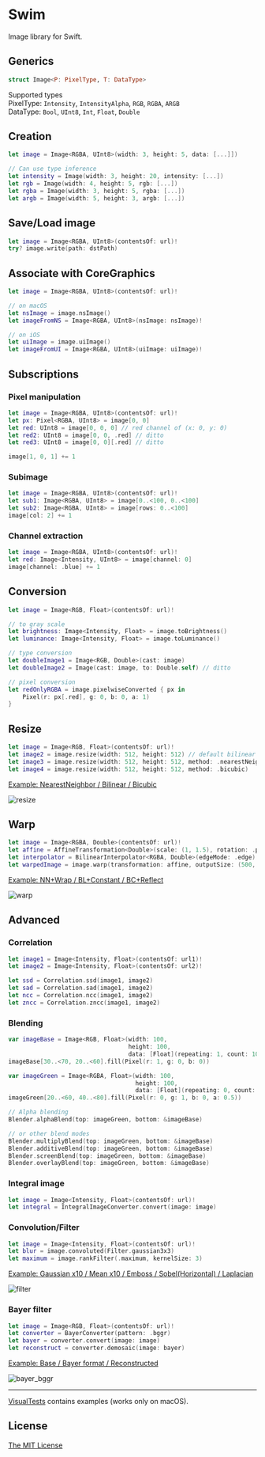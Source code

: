 # Swim
Image library for Swift.

## Generics
```swift
struct Image<P: PixelType, T: DataType>
```

Supported types  
PixelType: `Intensity`, `IntensityAlpha`, `RGB`, `RGBA`, `ARGB`  
DataType: `Bool`, `UInt8`, `Int`, `Float`, `Double`  

## Creation
```swift
let image = Image<RGBA, UInt8>(width: 3, height: 5, data: [...]])

// Can use type inference
let intensity = Image(width: 3, height: 20, intensity: [...])
let rgb = Image(width: 4, height: 5, rgb: [...])
let rgba = Image(width: 3, height: 5, rgba: [...])
let argb = Image(width: 5, height: 3, argb: [...])
```

## Save/Load image
```swift
let image = Image<RGBA, UInt8>(contentsOf: url)!
try? image.write(path: dstPath)
```

## Associate with CoreGraphics
```swift
let image = Image<RGBA, UInt8>(contentsOf: url)!

// on macOS
let nsImage = image.nsImage()
let imageFromNS = Image<RGBA, UInt8>(nsImage: nsImage)!

// on iOS
let uiImage = image.uiImage()
let imageFromUI = Image<RGBA, UInt8>(uiImage: uiImage)!
```

## Subscriptions
### Pixel manipulation
```swift
let image = Image<RGBA, UInt8>(contentsOf: url)!
let px: Pixel<RGBA, UInt8> = image[0, 0]
let red: UInt8 = image[0, 0, 0] // red channel of (x: 0, y: 0)
let red2: UInt8 = image[0, 0, .red] // ditto
let red3: UInt8 = image[0, 0][.red] // ditto

image[1, 0, 1] += 1
```

### Subimage
```swift
let image = Image<RGBA, UInt8>(contentsOf: url)!
let sub1: Image<RGBA, UInt8> = image[0..<100, 0..<100]
let sub2: Image<RGBA, UInt8> = image[rows: 0..<100]
image[col: 2] += 1
```

### Channel extraction
```swift
let image = Image<RGBA, UInt8>(contentsOf: url)!
let red: Image<Intensity, UInt8> = image[channel: 0]
image[channel: .blue] += 1
```

## Conversion

```swift
let image = Image<RGB, Float>(contentsOf: url)!

// to gray scale
let brightness: Image<Intensity, Float> = image.toBrightness()
let luminance: Image<Intensity, Float> = image.toLuminance()

// type conversion
let doubleImage1 = Image<RGB, Double>(cast: image)
let doubleImage2 = Image(cast: image, to: Double.self) // ditto

// pixel conversion
let redOnlyRGBA = image.pixelwiseConverted { px in 
    Pixel(r: px[.red], g: 0, b: 0, a: 1)
}
```

## Resize
```swift 
let image = Image<RGB, Float>(contentsOf: url)!
let image2 = image.resize(width: 512, height: 512) // default bilinear
let image3 = image.resize(width: 512, height: 512, method: .nearestNeighbor)
let image4 = image.resize(width: 512, height: 512, method: .bicubic)
```

[Example: NearestNeighbor / Bilinear / Bicubic](https://github.com/t-ae/swim/blob/7a055c45e4a1db9755f04a785599e18fde1f86bd/Tests/VisualTests/ResizeVisualTests.swift#L29-L44)

![resize](https://user-images.githubusercontent.com/12446914/56634980-dbccaa80-669e-11e9-90f7-5046d85e9f29.png)

## Warp
```swift
let image = Image<RGBA, Double>(contentsOf: url)!
let affine = AffineTransformation<Double>(scale: (1, 1.5), rotation: .pi/6. translation: (100, 120))
let interpolator = BilinearInterpolator<RGBA, Double>(edgeMode: .edge)
let warpedImage = image.warp(transformation: affine, outputSize: (500, 500), interpolator: interpolator)
```

[Example: NN+Wrap / BL+Constant / BC+Reflect](https://github.com/t-ae/swim/blob/7a055c45e4a1db9755f04a785599e18fde1f86bd/Tests/VisualTests/WarpVisualTests.swift#L140-L172)

![warp](https://user-images.githubusercontent.com/12446914/56634776-2a2d7980-669e-11e9-8ff2-179dbdb3dff4.png)

## Advanced

### Correlation
```swift
let image1 = Image<Intensity, Float>(contentsOf: url1)!
let image2 = Image<Intensity, Float>(contentsOf: url2)!

let ssd = Correlation.ssd(image1, image2)
let sad = Correlation.sad(image1, image2)
let ncc = Correlation.ncc(image1, image2)
let zncc = Correlation.zncc(image1, image2)
```

### Blending
```swift
var imageBase = Image<RGB, Float>(width: 100,
                                  height: 100,
                                  data: [Float](repeating: 1, count: 100*100*3))
imageBase[30..<70, 20..<60].fill(Pixel(r: 1, g: 0, b: 0))

var imageGreen = Image<RGBA, Float>(width: 100,
                                    height: 100,
                                    data: [Float](repeating: 0, count: 100*100*4))
imageGreen[20..<60, 40..<80].fill(Pixel(r: 0, g: 1, b: 0, a: 0.5))

// Alpha blending
Blender.alphaBlend(top: imageGreen, bottom: &imageBase)

// or other blend modes
Blender.multiplyBlend(top: imageGreen, bottom: &imageBase)
Blender.additiveBlend(top: imageGreen, bottom: &imageBase)
Blender.screenBlend(top: imageGreen, bottom: &imageBase)
Blender.overlayBlend(top: imageGreen, bottom: &imageBase)
```

### Integral image
```swift 
let image = Image<Intensity, Float>(contentsOf: url)!
let integral = IntegralImageConverter.convert(image: image)
```

### Convolution/Filter

```swift 
let image = Image<Intensity, Float>(contentsOf: url)!
let blur = image.convoluted(Filter.gaussian3x3)
let maximum = image.rankFilter(.maximum, kernelSize: 3)
```

[Example: Gaussian x10 / Mean x10 / Emboss / Sobel(Horizontal) / Laplacian](https://github.com/t-ae/swim/blob/af1fa115cffe7c20513cb37e91e1549790fb2a5c/Tests/VisualTests/FilterVisualTests.swift#L68-L98)

![filter](https://user-images.githubusercontent.com/12446914/56787940-00f52080-6839-11e9-8171-22d8dab37910.png)

### Bayer filter
```swift 
let image = Image<RGB, Float>(contentsOf: url)!
let converter = BayerConverter(pattern: .bggr)
let bayer = converter.convert(image: image)
let reconstruct = converter.demosaic(image: bayer)
```

[Example: Base / Bayer format / Reconstructed](https://github.com/t-ae/swim/blob/7a055c45e4a1db9755f04a785599e18fde1f86bd/Tests/VisualTests/BayerVisualTests.swift#L12-L27)

![bayer_bggr](https://user-images.githubusercontent.com/12446914/56634959-cce5f800-669e-11e9-89a2-ce49121a44bc.png)

---

[VisualTests](https://github.com/t-ae/swim/blob/master/Tests/VisualTests) contains examples (works only on macOS).

## License

[The MIT License](https://github.com/t-ae/swim/blob/master/LICENSE)
